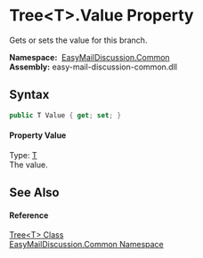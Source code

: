 Tree&lt;T>.Value Property
=========================
Gets or sets the value for this branch.

  **Namespace:**  [EasyMailDiscussion.Common][1]  
  **Assembly:** easy-mail-discussion-common.dll

Syntax
------

```csharp
public T Value { get; set; }
```

#### Property Value
Type: [T][2]  
 The value. 

See Also
--------

#### Reference
[Tree&lt;T> Class][2]  
[EasyMailDiscussion.Common Namespace][1]  

[1]: ../README.md
[2]: README.md